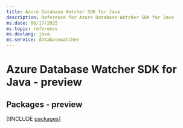 ```yaml
---
title: Azure Database Watcher SDK for Java
description: Reference for Azure Database Watcher SDK for Java
ms.date: 06/17/2025
ms.topic: reference
ms.devlang: java
ms.service: databasewatcher
---
```

# Azure Database Watcher SDK for Java - preview
## Packages - preview
[!INCLUDE [packages](database-watcher-index.md)]